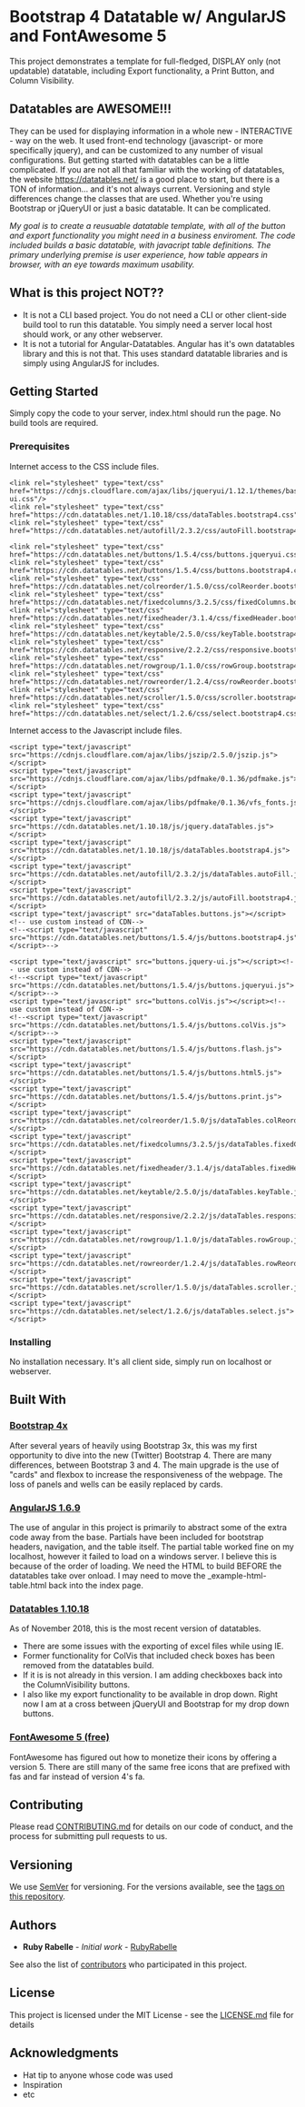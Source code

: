 
# Bootstrap 4 Datatable w/ AngularJS and FontAwesome 5

This project demonstrates a template for full-fledged, DISPLAY only (not updatable) datatable, including Export functionality, a Print Button, and Column Visibility.

## Datatables are AWESOME!!!

They can be used for displaying information in a whole new - INTERACTIVE - way on the web.   It used front-end technology (javascript- or more specifically jquery), and can be customized to any number of visual configurations.    But getting started with datatables can be a little complicated.  If you are not all that familiar with the working of datatables, the website https://datatables.net/ is a good place to start, but there is a TON of information... and it's not always current.  Versioning and style differences change the classes that are used. Whether you're using Bootstrap or jQueryUI or just a basic datatable.  It can be complicated.  

_My goal is to create a reusuable datatable template, with all of the button and export functionality you might need in a business enviroment.  The code included builds a basic datatable, with javacript table definitions. The primary underlying premise is user experience, how table appears in browser, with an eye towards maximum usability._

## What is this project NOT??
- It is not a CLI based project.  You do not need a CLI or other client-side build tool to run this datatable.  You simply need a server  local host should work, or any other webserver.  
- It is not a tutorial for Angular-Datatables.   Angular has it's own datatables library and this is not that.  This uses standard datatable libraries and is simply using AngularJS for includes. 


## Getting Started

Simply copy the code to your server, index.html should run the page.  No build tools are required.

### Prerequisites

Internet access to the CSS include files. 

```
<link rel="stylesheet" type="text/css" href="https://cdnjs.cloudflare.com/ajax/libs/jqueryui/1.12.1/themes/base/jquery-ui.css"/>
<link rel="stylesheet" type="text/css" href="https://cdn.datatables.net/1.10.18/css/dataTables.bootstrap4.css"/>
<link rel="stylesheet" type="text/css" href="https://cdn.datatables.net/autofill/2.3.2/css/autoFill.bootstrap4.min.css"/>
	
<link rel="stylesheet" type="text/css" href="https://cdn.datatables.net/buttons/1.5.4/css/buttons.jqueryui.css"/>
<link rel="stylesheet" type="text/css" href="https://cdn.datatables.net/buttons/1.5.4/css/buttons.bootstrap4.css"/>
<link rel="stylesheet" type="text/css" href="https://cdn.datatables.net/colreorder/1.5.0/css/colReorder.bootstrap4.css"/>
<link rel="stylesheet" type="text/css" href="https://cdn.datatables.net/fixedcolumns/3.2.5/css/fixedColumns.bootstrap4.css"/>
<link rel="stylesheet" type="text/css" href="https://cdn.datatables.net/fixedheader/3.1.4/css/fixedHeader.bootstrap4.css"/>
<link rel="stylesheet" type="text/css" href="https://cdn.datatables.net/keytable/2.5.0/css/keyTable.bootstrap4.css"/>
<link rel="stylesheet" type="text/css" href="https://cdn.datatables.net/responsive/2.2.2/css/responsive.bootstrap4.css"/>
<link rel="stylesheet" type="text/css" href="https://cdn.datatables.net/rowgroup/1.1.0/css/rowGroup.bootstrap4.css"/>
<link rel="stylesheet" type="text/css" href="https://cdn.datatables.net/rowreorder/1.2.4/css/rowReorder.bootstrap4.css"/>
<link rel="stylesheet" type="text/css" href="https://cdn.datatables.net/scroller/1.5.0/css/scroller.bootstrap4.css"/>
<link rel="stylesheet" type="text/css" href="https://cdn.datatables.net/select/1.2.6/css/select.bootstrap4.css"/>
```

Internet access to the Javascript include files. 

```
<script type="text/javascript" src="https://cdnjs.cloudflare.com/ajax/libs/jszip/2.5.0/jszip.js"></script>
<script type="text/javascript" src="https://cdnjs.cloudflare.com/ajax/libs/pdfmake/0.1.36/pdfmake.js"></script>
<script type="text/javascript" src="https://cdnjs.cloudflare.com/ajax/libs/pdfmake/0.1.36/vfs_fonts.js"></script>
<script type="text/javascript" src="https://cdn.datatables.net/1.10.18/js/jquery.dataTables.js"></script>
<script type="text/javascript" src="https://cdn.datatables.net/1.10.18/js/dataTables.bootstrap4.js"></script>
<script type="text/javascript" src="https://cdn.datatables.net/autofill/2.3.2/js/dataTables.autoFill.js"></script>
<script type="text/javascript" src="https://cdn.datatables.net/autofill/2.3.2/js/autoFill.bootstrap4.js"></script>
<script type="text/javascript" src="dataTables.buttons.js"></script>  <!-- use custom instead of CDN-->
<!--<script type="text/javascript" src="https://cdn.datatables.net/buttons/1.5.4/js/buttons.bootstrap4.js"></script>-->

<script type="text/javascript" src="buttons.jquery-ui.js"></script><!-- use custom instead of CDN-->
<!--<script type="text/javascript" src="https://cdn.datatables.net/buttons/1.5.4/js/buttons.jqueryui.js"></script>-->
<script type="text/javascript" src="buttons.colVis.js"></script><!-- use custom instead of CDN-->
<!--<script type="text/javascript" src="https://cdn.datatables.net/buttons/1.5.4/js/buttons.colVis.js"></script>-->
<script type="text/javascript" src="https://cdn.datatables.net/buttons/1.5.4/js/buttons.flash.js"></script>
<script type="text/javascript" src="https://cdn.datatables.net/buttons/1.5.4/js/buttons.html5.js"></script>
<script type="text/javascript" src="https://cdn.datatables.net/buttons/1.5.4/js/buttons.print.js"></script>
<script type="text/javascript" src="https://cdn.datatables.net/colreorder/1.5.0/js/dataTables.colReorder.js"></script>
<script type="text/javascript" src="https://cdn.datatables.net/fixedcolumns/3.2.5/js/dataTables.fixedColumns.js"></script>
<script type="text/javascript" src="https://cdn.datatables.net/fixedheader/3.1.4/js/dataTables.fixedHeader.js"></script>
<script type="text/javascript" src="https://cdn.datatables.net/keytable/2.5.0/js/dataTables.keyTable.js"></script>
<script type="text/javascript" src="https://cdn.datatables.net/responsive/2.2.2/js/dataTables.responsive.js"></script>
<script type="text/javascript" src="https://cdn.datatables.net/rowgroup/1.1.0/js/dataTables.rowGroup.js"></script>
<script type="text/javascript" src="https://cdn.datatables.net/rowreorder/1.2.4/js/dataTables.rowReorder.js"></script>
<script type="text/javascript" src="https://cdn.datatables.net/scroller/1.5.0/js/dataTables.scroller.js"></script>
<script type="text/javascript" src="https://cdn.datatables.net/select/1.2.6/js/dataTables.select.js"></script>
```

### Installing

No installation necessary.  It's all client side, simply run on localhost or webserver.



## Built With

### [Bootstrap 4x](https://getbootstrap.com/docs/4.0/getting-started/introduction/)
After several years of heavily using Bootstrap 3x, this was my first opportunity to dive into the new (Twitter) Bootstrap 4.  There are many differences, between Bootstrap 3 and 4.  The main upgrade is the use of "cards" and flexbox to increase the responsiveness of the webpage.  The loss of panels and wells can be easily replaced by cards. 

### [AngularJS 1.6.9](https://angularjs.org/)
The use of angular in this project is primarily to abstract some of the extra code away from the base.  Partials have been included for bootstrap headers, navigation, and the table itself.  The partial table worked fine on my localhost, however it failed to load on a windows server.  I believe this is because of the order of loading.  We need the HTML to build BEFORE the datatables take over onload.  I may need to move the 
   _example-html-table.html back into the index page. 
  
### [Datatables 1.10.18](https://www.datatables.net/)
As of November 2018, this is the most recent version of datatables.  
- There are some issues with the exporting of excel files while using IE. 
- Former functionality for ColVis that included check boxes has been removed from the datatables build. 
- If it is is not already in this version. I am adding checkboxes back into the ColumnVisibility buttons.
- I also like my export functionality to be available in drop down.  Right now I am at a cross between jQueryUI and Bootstrap for my drop down buttons. 

### [FontAwesome 5 (free)](https://fontawesome.com/icons?d=gallery&m=free)
FontAwesome has figured out how to monetize their icons by offering a version 5.  There are still many of the same free icons that are prefixed with fas and far instead of version 4's fa.  

## Contributing

Please read [CONTRIBUTING.md](https://gist.github.com/) for details on our code of conduct, and the process for submitting pull requests to us.

## Versioning

We use [SemVer](http://semver.org/) for versioning. For the versions available, see the [tags on this repository](https://github.com/your/project/tags). 

## Authors

* **Ruby Rabelle** - *Initial work* - [RubyRabelle](https://github.com/RubyRabelle)

See also the list of [contributors](https://github.com/your/project/contributors) who participated in this project.

## License

This project is licensed under the MIT License - see the [LICENSE.md](LICENSE.md) file for details

## Acknowledgments

* Hat tip to anyone whose code was used
* Inspiration
* etc



